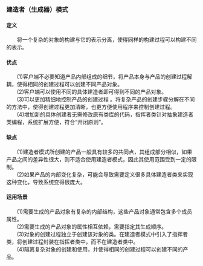 ### 建造者（生成器）模式

#### 定义

&emsp;&emsp;将一个复杂的对象的构建与它的表示分离，使得同样的构建过程可以构建不同的表示。

#### 优点

&emsp;&emsp;(1)客户端不必要知道产品内部组成的细节，将产品本身与产品的创建过程解耦，使得相同的创建过程可以创建不同产品对象。  
&emsp;&emsp;(2)客户端可以使用不同的具体建造者即可得到不同的产品对象。  
&emsp;&emsp;(3)可以更加精细地控制产品的创建过程 。将复杂产品的创建步骤分解在不同的方法中，使得创建过程更加清晰，也更方便使用程序来控制创建过程。  
&emsp;&emsp;(4)增加新的具体创建者无需修改原有类库的代码，指挥者类针对抽象建造者类编程，系统扩展方便，符合“开闭原则”。

#### 缺点

&emsp;&emsp;(1)建造者模式所创建的产品一般具有较多的共同点，其组成部分相似，如果产品之间的差异性很大，则不适合使用建造者模式，因此其使用范围受到一定的限制。  
&emsp;&emsp;(2)如果产品的内部变化复杂，可能会导致需要定义很多具体建造者类来实现这种变化，导致系统变得很庞大。

#### 运用场景

&emsp;&emsp;(1)需要生成的产品对象有复杂的内部结构，这些产品对象通常包含多个成员属性。  
&emsp;&emsp;(2)需要生成的产品对象的属性相互依赖，需要指定其生成顺序。  
&emsp;&emsp;(3)对象的创建过程独立于创建该对象的类。在建造者模式中引入了指挥者类，将创建过程封装在指挥者类中，而不在建造者类中。  
&emsp;&emsp;(4)隔离复杂对象的创建和使用，并使得相同的创建过程可以创建不同的产品。
